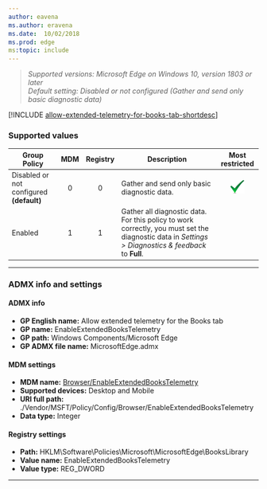 ```yaml
---
author: eavena
ms.author: eravena
ms.date:  10/02/2018
ms.prod: edge
ms:topic: include
---
```


<!-- ## Allow extended telemetry for the Books tab -->
>*Supported versions: Microsoft Edge on Windows 10, version 1803 or later*<br>
>*Default setting:  Disabled or not configured (Gather and send only basic diagnostic data)*

[!INCLUDE [allow-extended-telemetry-for-books-tab-shortdesc](../shortdesc/allow-extended-telemetry-for-books-tab-shortdesc.md)]

### Supported values

|Group Policy  |MDM |Registry |Description |Most restricted |
|---|:---:|:---:|---|:---:|
|Disabled or not configured<br>**(default)** |0 |0 |Gather and send only basic diagnostic data. |![Most restricted value](../images/check-gn.png) |
|Enabled |1 |1 |Gather all diagnostic data. For this policy to work correctly, you must set the diagnostic data in _Settings > Diagnostics & feedback_ to **Full**. | |
---

### ADMX info and settings

#### ADMX info
- **GP English name:** Allow extended telemetry for the Books tab
- **GP name:** EnableExtendedBooksTelemetry
- **GP path:** Windows Components/Microsoft Edge
- **GP ADMX file name:** MicrosoftEdge.admx

#### MDM settings
- **MDM name:** [Browser/EnableExtendedBooksTelemetry](https://docs.microsoft.com/windows/client-management/mdm/policy-csp-browser#browser-enableextendedbookstelemetry)
- **Supported devices:** Desktop and Mobile
- **URI full path:** ./Vendor/MSFT/Policy/Config/Browser/EnableExtendedBooksTelemetry
- **Data type:** Integer

#### Registry settings
- **Path:** HKLM\\Software\\Policies\\Microsoft\\MicrosoftEdge\\BooksLibrary
- **Value name:** EnableExtendedBooksTelemetry
- **Value type:** REG_DWORD


<hr>
